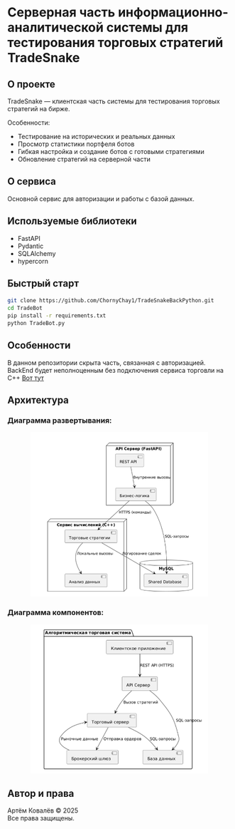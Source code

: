 # Серверная часть информационно-аналитической системы для тестирования торговых стратегий TradeSnake


## О проекте

TradeSnake — клиентская часть системы для тестирования торговых стратегий на бирже.

Особенности:
- Тестирование на исторических и реальных данных
- Просмотр статистики портфеля ботов
- Гибкая настройка и создание ботов с готовыми стратегиями
- Обновление стратегий на серверной части
## О сервиса
 Основной сервис для авторизации и работы с базой данных.

## Используемые библиотеки

- FastAPI  
- Pydantic  
- SQLAlchemy  
- hypercorn

## Быстрый старт

```bash
git clone https://github.com/ChornyChay1/TradeSnakeBackPython.git
cd TradeBot
pip install -r requirements.txt
python TradeBot.py
```

## Особенности
В данном репозитории скрыта часть, связанная с авторизацией.
BackEnd будет неполноценным без подключения сервиса торговли на С++ [Вот тут](https://github.com/ChornyChay1/TradeSnakeBackendC) 

## Архитектура
### Диаграмма развертывания:
<p align="center">
  <img src="./TradeBot/presentation/deployment_diagram.png" width="400" alt="Диаграмма развертывания" />
</p>

### Диаграмма компонентов:
<p align="center">
  <img src="./TradeBot/presentation/component_diagram.png" width="400" alt="Диаграмма компонентов" />
</p>
  
## Автор и права

Артём Ковалёв © 2025  
Все права защищены.
